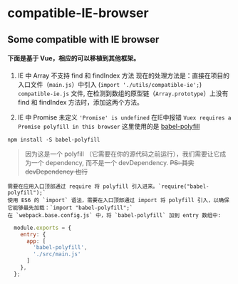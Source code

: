 # compatible-IE-browser

## Some compatible with IE browser


#### 下面是基于 Vue，相应的可以移植到其他框架。

1. IE 中 Array 不支持 find 和 findIndex 方法
  现在的处理方法是：直接在项目的入口文件（`main.js`）中引入 (`import './utils/compatible-ie';`) `compatible-ie.js` 文件,
  在检测到数组的原型链（`Array.prototype`）上没有 find 和 findIndex 方法时，添加这两个方法。

2. IE 中 Promise 未定义 `'Promise' is undefined`
  在IE中报错 `Vuex requires a Promise polyfill in this browser`
  这里使用的是 [babel-polyfill](https://www.babeljs.cn/docs/usage/polyfill/)
  ```shell
  npm install -S babel-polyfill
  ```
  >因为这是一个 polyfill （它需要在你的源代码之前运行），我们需要让它成为一个 dependency, 而不是一个 devDependency.
  ~~PS: 其实 devDependency 也行~~

    需要在应用入口顶部通过 require 将 polyfill 引入进来。`require("babel-polyfill");`
    使用 ES6 的 `import` 语法，需要在入口顶部通过 import 将 polyfill 引入，以确保它能够最先加载：`import "babel-polyfill";`
    在 `webpack.base.config.js` 中，将 `babel-polyfill` 加到 entry 数组中:
```javascript
  module.exports = {
    entry: {
      app: [
        'babel-polyfill',
        './src/main.js'
      ]
    },
  };
```
